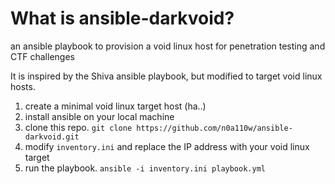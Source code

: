 # What is ansible-darkvoid? 
an ansible playbook to provision a void linux host for penetration testing and CTF challenges

It is inspired by the Shiva ansible playbook, but modified to target void linux hosts.  

1. create a minimal void linux target host (ha..)
2. install ansible on your local machine
3. clone this repo. `git clone https://github.com/n0a110w/ansible-darkvoid.git`
4. modify `inventory.ini` and replace the IP address with your void linux target
5. run the playbook. `ansible -i inventory.ini playbook.yml`


